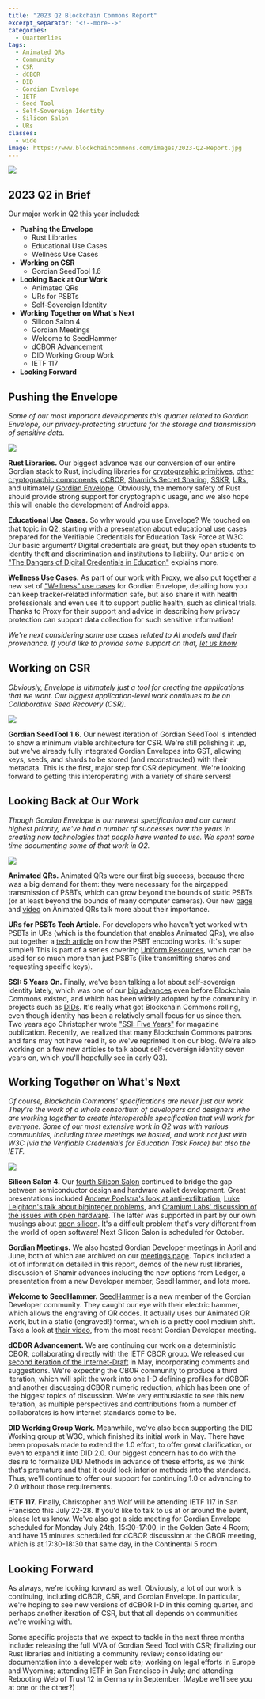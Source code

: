 ```yaml
---
title: "2023 Q2 Blockchain Commons Report"
excerpt_separator: "<!--more-->"
categories:
  - Quarterlies
tags:
  - Animated QRs
  - Community
  - CSR
  - dCBOR
  - DID
  - Gordian Envelope
  - IETF
  - Seed Tool
  - Self-Sovereign Identity
  - Silicon Salon
  - URs
classes:
  - wide
image: https://www.blockchaincommons.com/images/2023-Q2-Report.jpg
---
```


![](https://www.blockchaincommons.com/images/2023-Q2-Report.jpg)

## 2023 Q2 in Brief

Our major work in Q2 this year included:

* **Pushing the Envelope**
   * Rust Libraries
   * Educational Use Cases
   * Wellness Use Cases
* **Working on CSR**
   * Gordian SeedTool 1.6
* **Looking Back at Our Work**
   * Animated QRs
   * URs for PSBTs
   * Self-Sovereign Identity
* **Working Together on What's Next**
   * Silicon Salon 4
   * Gordian Meetings
   * Welcome to SeedHammer
   * dCBOR Advancement
   * DID Working Group Work
   * IETF 117
* **Looking Forward**

## Pushing the Envelope

_Some of our most important developments this quarter related to Gordian Envelope, our privacy-protecting structure for the storage and transmission of sensitive data._

![](https://www.blockchaincommons.com/images/edu-hashes.jpg)

**Rust Libraries.** Our biggest advance was our conversion of our entire Gordian stack to Rust, including libraries for [cryptographic primitives](https://github.com/BlockchainCommons/bc-crypto-rust), [other cryptographic components](https://github.com/BlockchainCommons/bc-components-rust), [dCBOR](https://github.com/BlockchainCommons/bc-dcbor-rust), [Shamir's Secret Sharing](https://github.com/BlockchainCommons/bc-shamir-rust), [SSKR](https://github.com/BlockchainCommons/bc-sskr-rust), [URs](https://github.com/BlockchainCommons/bc-ur-rust), and ultimately [Gordian Envelope](https://github.com/BlockchainCommons/bc-envelope-rust). Obviously, the memory safety of Rust should provide strong support for cryptographic usage, and we also hope this will enable the development of Android apps.

**Educational Use Cases.** So why would you use Envelope? We touched on that topic in Q2, starting with a [presentation](https://www.blockchaincommons.com/assets/pdfs/digital-credentials-next-step.pdf) about educational use cases prepared for the Verifiable Credentials for Education Task Force at W3C. Our basic argument? Digital credentials are great, but they open students to identity theft and discrimination and institutions to liability. Our article on ["The Dangers of Digital Credentials in Education"](https://www.blockchaincommons.com/articles/Dangerous-Educational-Credentials/) explains more.

**Wellness Use Cases.** As part of our work with [Proxy](https://www.proxy.com/), we also put together a new set of ["Wellness" use cases](https://github.com/BlockchainCommons/Gordian/blob/master/Envelope/Use-Cases/Wellness.md) for Gordian Envelope, detailing how you can keep tracker-related information safe, but also share it with health professionals and even use it to support public health, such as clinical trials. Thanks to Proxy for their support and advice in describing how privacy protection can support data collection for such sensitive information!

_We're next considering some use cases related to AI models and their provenance. If you'd like to provide some support on that, [let us know](mailto:team@blockchaincommons.com)._

## Working on CSR

_Obviously, Envelope is ultimately just a tool for creating the applications that we want. Our biggest application-level work continues to be on Collaborative Seed Recovery (CSR)._

![](https://www.blockchaincommons.com/images/sskr-envelope.jpg)

**Gordian SeedTool 1.6.** Our newest iteration of Gordian SeedTool is intended to show a minimum viable architecture for CSR. We're still polishing it up, but we've already fully integrated Gordian Envelopes into GST, allowing keys, seeds, and shards to be stored (and reconstructed) with their metadata. This is the first, major step for CSR deployment. We're looking forward to getting this interoperating with a variety of share servers!

## Looking Back at Our Work

_Though Gordian Envelope is our newest specification and our current highest priority, we've had a number of successes over the years in creating new technologies that people have wanted to use. We spent some time documenting some of that work in Q2._

![](https://www.blockchaincommons.com/images/animated-qrs-thumbnail.jpg)

**Animated QRs.** Animated QRs were our first big success, because there was a big demand for them: they were necessary for the airgapped transmission of PSBTs, which can grow beyond the bounds of static PSBTs (or at least beyond the bounds of many computer cameras). Our new [page](https://www.blockchaincommons.com/devs/animated-qrs.html) and [video](https://www.youtube.com/watch?v=HsFF5HPKQIk) on Animated QRs talk more about their importance.

**URs for PSBTs Tech Article.** For developers who haven't yet worked with PSBTs in URs (which is the foundation that enables Animated QRs), we also put together a [tech article](https://github.com/BlockchainCommons/crypto-commons/blob/master/Docs/ur-4-psbt.md) on how the PSBT encoding works. (It's super simple!) This is part of a series covering [Uniform Resources](https://github.com/BlockchainCommons/crypto-commons/blob/master/Docs/ur-1-overview.md), which can be used for so much more than just PSBTs (like transmitting shares and requesting specific keys).

**SSI: 5 Years On.** Finally, we've been talking a lot about self-sovereign identity lately, which was one of our [big advances](https://www.lifewithalacrity.com/2016/04/the-path-to-self-soverereign-identity.html) even before Blockchain Commons existed, and which has been widely adopted by the community in projects such as [DIDs](https://www.w3.org/TR/did-core/). It's really what got Blockchain Commons rolling, even though identity has been a relatively small focus for us since then. Two years ago Christopher wrote ["SSI: Five Years"](https://www.blockchaincommons.com/musings/SSI-5-Years-On/) for magazine publication. Recently, we realized that many Blockchain Commons patrons and fans may not have read it, so we've reprinted it on our blog. (We're also working on a few new articles to talk about self-sovereign identity seven years on, which you'll hopefully see in early Q3).

## Working Together on What's Next

_Of course, Blockchain Commons' specifications are never just our work. They're the work of a whole consortium of developers and designers who are working together to create interoperable specification that will work for everyone. Some of our most extensive work in Q2 was with various communities, including three meetings we hosted, and work not just with W3C (via the Verifiable Credentials for Education Task Force) but also the IETF._

![](https://www.blockchaincommons.com/images/meetings-chart.jpg)

**Silicon Salon 4.** Our [fourth Silicon Salon](https://www.siliconsalon.info/salon4/) continued to bridge the gap between semiconductor design and hardware wallet development. Great presentations included [Andrew Poelstra's look at anti-exfiltration](https://www.siliconsalon.info/salon4/#andrew-poelstra-presentation), [Luke Leighton's talk about biginteger problems](https://www.siliconsalon.info/salon4/#luke-leighton--david-calderwood-presentation), and [Cramium Labs' discussion of the issues with open hardware](https://www.siliconsalon.info/salon4/#cramium-labs-presentation). The latter was supported in part by our own musings about [open silicon](https://www.blockchaincommons.com/musings/musings-open-silicon/). It's a difficult problem that's very different from the world of open software! Next Silicon Salon is scheduled for October.

**Gordian Meetings.** We also hosted Gordian Developer meetings in April and June, both of which are archived on our [meetings page](https://github.com/BlockchainCommons/Gordian-Developer-Community/blob/master/meetings/README.md#detailed-list-of-meeting-summaries-with-archives-of-video-mp3-and-transcripts). Topics included a lot of information detailed in this report, demos of the new rust libraries, discussion of Shamir advances including the new options from Ledger, a presentation from a new Developer member, SeedHammer, and lots more.

**Welcome to SeedHammer.** [SeedHammer](https://seedhammer.com/) is a new member of the Gordian Developer community. They caught our eye with their electric hammer, which allows the engraving of QR codes. It actually uses our Animated QR work, but in a static (engraved!) format, which is a pretty cool medium shift. Take a look at [their video](https://www.youtube.com/watch?v=fXP9LjnLAfo), from the most recent Gordian Developer meeting.

**dCBOR Advancement.** We are continuing our work on a  deterministic CBOR, collaborating directly with the IETF CBOR group. We released our [second iteration of the Internet-Draft](https://datatracker.ietf.org/doc/draft-mcnally-deterministic-cbor/) in May, incorporating comments and suggestions. We're expecting the CBOR community to produce a third iteration, which will split the work into one I-D defining profiles for dCBOR and another discussing dCBOR numeric reduction, which has been one of the biggest topics of discussion. We're very enthusiastic to see this new iteration, as multiple perspectives and contributions from a number of collaborators is how internet standards come to be.

**DID Working Group Work.** Meanwhile, we've also been supporting the DID Working group at W3C, which finished its initial work in May. There have been proposals made to extend the 1.0 effort, to offer great clarification, or even to expand it into DID 2.0. Our biggest concern has to do with the desire to formalize DID Methods in advance of these efforts, as we think that's premature and that it could lock inferior methods into the standards. Thus, we'll continue to offer our support for continuing 1.0 or advancing to 2.0 without those requirements.

**IETF 117.** Finally, Christopher and Wolf will be attending IETF 117 in San Francisco this July 22-28. If you'd like to talk to us at or around the event, please let us know. We've also got a side meeting for Gordian Envelope scheduled for Monday July 24th, 15:30-17:00, in the Golden Gate 4 Room; and have 15 minutes scheduled for dCBOR discussion at the CBOR meeting, which is at 17:30-18:30 that same day, in the Continental 5 room.

## Looking Forward

As always, we're looking forward as well. Obviously, a lot of our work is continuing, including dCBOR, CSR, and Gordian Envelope. In particular, we're hoping to see new versions of dCBOR I-D in this coming quarter, and perhaps another iteration of CSR, but that all depends on communities we're working with.

Some specific projects that we expect to tackle in the next three months include: releasing the full MVA of Gordian Seed Tool with CSR; finalizing our Rust libraries and initiating a community review; consolidating our documentation into a developer web site; working on legal efforts in Europe and Wyoming; attending IETF in San Francisco in July; and attending Rebooting Web of Trust 12 in Germany in September. (Maybe we'll see you at one or the other?)
